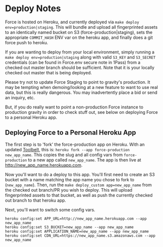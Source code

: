 # Deploy Notes

Force is hosted on Heroku, and currently deployed via `make deploy env=production|staging`. This will bundle and upload all fingerprinted assets to an identically named bucket on S3 (force-production|staging), sets the appropriate `COMMIT_HASH` ENV var on the heroku app, and finally does a git force push to heroku.

If you are wanting to deploy from your local environment, simply running a `make deploy env=production|staging` along with valid `S3_KEY` and `S3_SECRET` credentials (can be found in Force.env secure note in 1Pass) from a checked out master branch should be sufficient. Note that it is your locally checked out master that is being deployed.

Please try not to update Force Staging to point to gravity's production. It may be tempting when demoing/looking at a new feature to want to use real data, but this is really dangerous. You may inadvertently place a bid or send an inquiry, etc.

But, if you do really want to point a non-production Force instance to production gravity in order to check stuff out, see below on deploying Force to a personal Heroku app.

## Deploying Force to a Personal Heroku App

The first step is to 'fork' the force-production app on Heroku. With an updated [Toolbelt](https://toolbelt.heroku.com/), this is: `heroku fork --app force-production new_app_name`. This copies the slug and all config vars from `force-production` to a new app called `new_app_name`. The app is then live at http://new_app_name.herokuapp.com.

Now you'll want to do a deploy to this app. You'll first need to create an S3 bucket with a name matching the app name you chose to fork to (`new_app_name`). Then, run the `make deploy_custom app=new_app_name` from the checked out branch/PR you wish to deploy. This will upload fingerprinted assets to that bucket, as well as push the currently checked out branch to that heroku app.

Next, you'll want to switch some config vars.

```
heroku config:set APP_URL=http://new_app_name.herokuapp.com --app new_app_name
heroku config:set S3_BUCKET=new_app_name --app new_app_name
heroku config:set APPLICATION_NAME=new_app_name --app new_app_name
heroku config:set CDN_URL=https://new_app_name.s3.amazonaws.com --app new_app_name
```